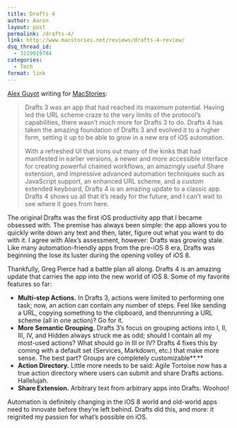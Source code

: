 ```yaml
---
title: Drafts 4
author: Aaron
layout: post
permalink: /drafts-4/
link: http://www.macstories.net/reviews/drafts-4-review/
dsq_thread_id:
  - 3119919784
categories:
  - Tech
format: link
---
```

<a title="Alex Guyot" href="http://unapologetic.io/" target="_blank">Alex Guyot</a> writing for <a title="Drafts 4 Review" href="http://www.macstories.net/reviews/drafts-4-review/" target="_blank">MacStories</a>:

> Drafts 3 was an app that had reached its maximum potential. Having led the URL scheme craze to the very limits of the protocol’s capabilities, there wasn’t much more for Drafts 3 to do. Drafts 4 has taken the amazing foundation of Drafts 3 and evolved it to a higher form, setting it up to be able to grow in a new era of iOS automation.
>
> With a refreshed UI that irons out many of the kinks that had manifested in earlier versions, a newer and more accessible interface for creating powerful chained workflows, an amazingly useful Share extension, and impressive advanced automation techniques such as JavaScript support, an enhanced URL scheme, and a custom extended keyboard, Drafts 4 is an amazing update to a classic app. Drafts 4 shows us all that it’s ready for the future, and I can’t wait to see where it goes from here.

The original Drafts was the first iOS productivity app that I became obsessed with. The premise has always been simple: the app allows you to quickly write down any text and then, later, figure out what you want to do with it. I agree with Alex&#8217;s assessment, however: Drafts was growing stale. Like many automation-friendly apps from the pre-iOS 8 era, Drafts was beginning the lose its luster during the opening volley of iOS 8.

Thankfully, Greg Pierce had a battle plan all along. Drafts 4 is an amazing update that carries the app into the new world of iOS 8. Some of my favorite features so far:

  * **Multi-step Actions.** In Drafts 3, actions were limited to performing one task; now, an action can contain any number of steps. Feel like sending a URL, copying something to the clipboard, and thenrunning a URL scheme (all in one action)? Go for it.
  * **More Semantic Grouping.** Drafts 3&#8217;s focus on grouping actions into I, II, III, IV, and Hidden always struck me as odd; should I contain all my most-used actions? What should go in III or IV? Drafts 4 fixes this by coming with a default set (Services, Markdown, etc.) that make more sense. The best part? Groups are completely customizable**.**
  * **Action Directory.** Little more needs to be said: Agile Tortoise now has a true action directory where users can submit and share Drafts actions. Hallelujah.
  * **Share Extension.** Arbitrary text from arbitrary apps into Drafts. Woohoo!

Automation is definitely changing in the iOS 8 world and old-world apps need to innovate before they&#8217;re left behind. Drafts did this, and more: it reignited my passion for what&#8217;s possible on iOS.
